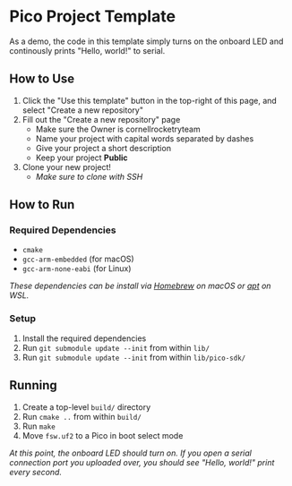 # Pico Project Template
As a demo, the code in this template simply turns on the onboard LED and continously prints "Hello, world!" to serial.

## How to Use

1. Click the "Use this template" button in the top-right of this page, and select "Create a new repository"
2. Fill out the "Create a new repository" page
    * Make sure the Owner is cornellrocketryteam
    * Name your project with capital words separated by dashes
    * Give your project a short description
    * Keep your project **Public**
4. Clone your new project!
    * _Make sure to clone with SSH_

## How to Run

### Required Dependencies
* ```cmake```
* ```gcc-arm-embedded``` (for macOS)
* ```gcc-arm-none-eabi``` (for Linux)

_These dependencies can be install via [Homebrew](https://brew.sh/) on macOS or [apt](https://ubuntu.com/server/docs/package-management) on WSL._

### Setup
1. Install the required dependencies
2. Run ```git submodule update --init``` from within ```lib/```
3. Run ```git submodule update --init``` from within ```lib/pico-sdk/```

## Running
1. Create a top-level ```build/``` directory
2. Run ```cmake ..``` from within ```build/```
3. Run ```make```
4. Move ```fsw.uf2``` to a Pico in boot select mode

_At this point, the onboard LED should turn on. If you open a serial connection port you uploaded over, you should see "Hello, world!" print every second._
